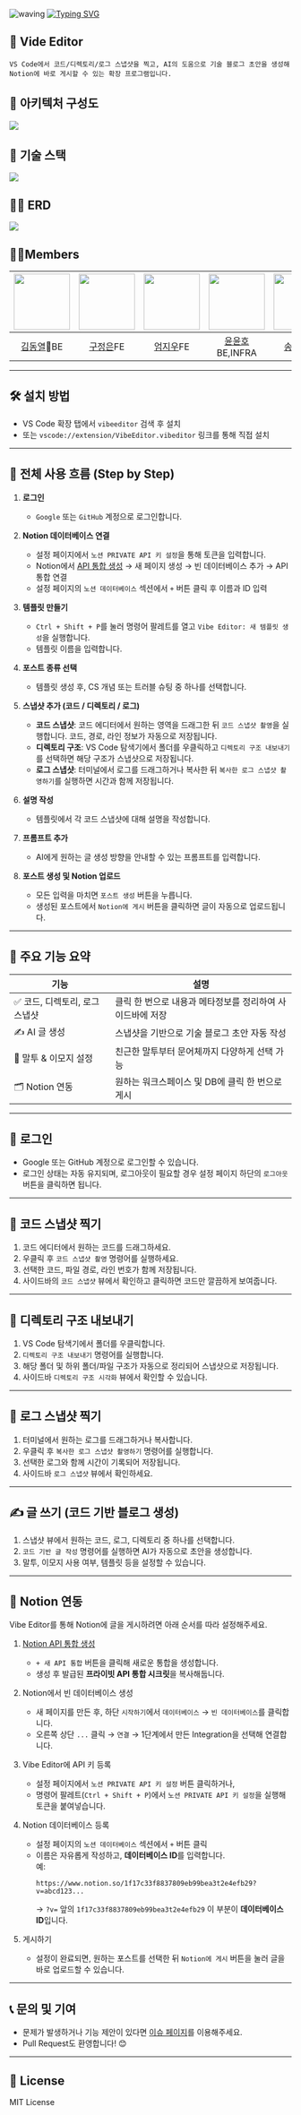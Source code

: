 ![waving](https://capsule-render.vercel.app/api?type=waving&height=200&text=VibeEditor&fontAlign=80&fontAlignY=40&color=gradient&customColorList=0,2,2,2,2,3)
[![Typing SVG](https://readme-typing-svg.demolab.com?font=IBM+Plex+Sans&weight=600&size=30&duration=2000&pause=1000&repeat=false&width=435&lines=SSAFY+12thSeoul+Fianl+A503)](https://git.io/typing-svg)

## 🚀 Vide Editor
```
VS Code에서 코드/디렉토리/로그 스냅샷을 찍고, AI의 도움으로 기술 블로그 초안을 생성해 Notion에 바로 게시할 수 있는 확장 프로그램입니다.
```
<!-- [vibeEditor 사이트 바로 가기](https://vibeeditor.site/) -->

## 🔗 아키텍처 구성도 
<img src="https://i.imgur.com/JR51g4a.png" />

## 🔗 기술 스택
<img src="https://i.imgur.com/0o0k19G.png" />

## 🔗🫙 ERD
<img src="https://i.imgur.com/RIegDQH.png"/>


## 🧑‍💻Members
<div align="center">
<table>
  <thead>
  <tr>
    <th align="center"><a href="https://lab.ssafy.com/ehfql6363"><img src="https://secure.gravatar.com/avatar/2c04cc8c5af13bc0bbf7fde5fba124e8199c64ec411444d907ac1e86cf1d73b9?s=1600&d=identicon" width="100px;" /><sub></sub></a></th>
    <th align="center"><a href="https://lab.ssafy.com/jemilykoo"><img src="https://lab.ssafy.com/uploads/-/system/user/avatar/21703/avatar.png?width=800" width="100px;" /><sub></sub></a></th>
    <th align="center"><a href="https://lab.ssafy.com/uts417923"><img src="https://secure.gravatar.com/avatar/f368d9c785fb8db8a1f9c83a0477748a4e89042f6a4386dae98e9e2eb74bda11?s=1600&d=identicon" width="100px;" /><sub></sub></a></th>
    <th align="center"><a href="https://lab.ssafy.com/yunho_yun"><img src="https://secure.gravatar.com/avatar/afa4961de63b1187e0627da4487ddaeaa4c5af353b9dd06f6c09d1d408f568dc?s=1600&d=identicon" width="100px;" /><sub></sub></a></th>
    <th align="center"><a href="https://lab.ssafy.com/david8943"><img src="https://secure.gravatar.com/avatar/09320c98741077f0eff5215346ce04bd3b2a27515f4bf93bbd86e47dad551c94?s=1600&d=identicon" width="100px;" /><sub></sub></a></th>
    <th align="center"><a href="https://lab.ssafy.com/skydh507"><img src="https://lab.ssafy.com/uploads/-/system/user/avatar/22352/avatar.png?width=800" width="100px;" /><sub></sub></a></th>

  </tr>
  </thead>
  <tbody>
    <tr>
    <td align="center"><a href="https://lab.ssafy.com/ehfql6363">김동열</a>👑BE</td>
    <td align="center"><a href="https://lab.ssafy.com/jemilykoo">구정은</a>FE</td>
    <td align="center"><a href="https://lab.ssafy.com/uts417923">엄지우</a>FE</td>
    <td align="center"><a href="https://lab.ssafy.com/yunho_yun">윤윤호</a>BE,INFRA</td>
    <td align="center"><a href="https://lab.ssafy.com/david8943">송창근</a>FE</td>
    <td align="center"><a href="https://lab.ssafy.com/skydh507">이동현</a>BE,INFRA</td>
  </tr>
    </tbody>
</table>
</div>

---

## 🛠️ 설치 방법

- VS Code 확장 탭에서 `vibeeditor` 검색 후 설치
- 또는 `vscode://extension/VibeEditor.vibeditor` 링크를 통해 직접 설치

---

## 🧭 전체 사용 흐름 (Step by Step)

1. **로그인**

   - `Google` 또는 `GitHub` 계정으로 로그인합니다.

2. **Notion 데이터베이스 연결**

   - 설정 페이지에서 `노션 PRIVATE API 키 설정`을 통해 토큰을 입력합니다.
   - Notion에서 [API 통합 생성](https://www.notion.so/my-integrations) → 새 페이지 생성 → 빈 데이터베이스 추가 → API 통합 연결
   - 설정 페이지의 `노션 데이터베이스` 섹션에서 `+` 버튼 클릭 후 이름과 ID 입력

3. **템플릿 만들기**

   - `Ctrl + Shift + P`를 눌러 명령어 팔레트를 열고 `Vibe Editor: 새 템플릿 생성`을 실행합니다.
   - 템플릿 이름을 입력합니다.

4. **포스트 종류 선택**

   - 템플릿 생성 후, CS 개념 또는 트러블 슈팅 중 하나를 선택합니다.

5. **스냅샷 추가 (코드 / 디렉토리 / 로그)**

   - **코드 스냅샷**: 코드 에디터에서 원하는 영역을 드래그한 뒤 `코드 스냅샷 촬영`을 실행합니다. 코드, 경로, 라인 정보가 자동으로 저장됩니다.
   - **디렉토리 구조**: VS Code 탐색기에서 폴더를 우클릭하고 `디렉토리 구조 내보내기`를 선택하면 해당 구조가 스냅샷으로 저장됩니다.
   - **로그 스냅샷**: 터미널에서 로그를 드래그하거나 복사한 뒤 `복사한 로그 스냅샷 촬영하기`를 실행하면 시간과 함께 저장됩니다.

6. **설명 작성**

   - 템플릿에서 각 코드 스냅샷에 대해 설명을 작성합니다.

7. **프롬프트 추가**

   - AI에게 원하는 글 생성 방향을 안내할 수 있는 프롬프트를 입력합니다.

8. **포스트 생성 및 Notion 업로드**
   - 모든 입력을 마치면 `포스트 생성` 버튼을 누릅니다.
   - 생성된 포스트에서 `Notion에 게시` 버튼을 클릭하면 글이 자동으로 업로드됩니다.

---

## 🚀 주요 기능 요약

| 기능                           | 설명                                                      |
| ------------------------------ | --------------------------------------------------------- |
| ✅ 코드, 디렉토리, 로그 스냅샷 | 클릭 한 번으로 내용과 메타정보를 정리하여 사이드바에 저장 |
| ✍️ AI 글 생성                  | 스냅샷을 기반으로 기술 블로그 초안 자동 작성              |
| 🧠 말투 & 이모지 설정          | 친근한 말투부터 문어체까지 다양하게 선택 가능             |
| 🗂️ Notion 연동                 | 원하는 워크스페이스 및 DB에 클릭 한 번으로 게시           |

---

## 🔐 로그인

- Google 또는 GitHub 계정으로 로그인할 수 있습니다.
- 로그인 상태는 자동 유지되며, 로그아웃이 필요할 경우 설정 페이지 하단의 `로그아웃` 버튼을 클릭하면 됩니다.

---

## 📸 코드 스냅샷 찍기

1. 코드 에디터에서 원하는 코드를 드래그하세요.
2. 우클릭 후 `코드 스냅샷 촬영` 명령어를 실행하세요.
3. 선택한 코드, 파일 경로, 라인 번호가 함께 저장됩니다.
4. 사이드바의 `코드 스냅샷` 뷰에서 확인하고 클릭하면 코드만 깔끔하게 보여줍니다.

---

## 🌳 디렉토리 구조 내보내기

1. VS Code 탐색기에서 폴더를 우클릭합니다.
2. `디렉토리 구조 내보내기` 명령어를 실행합니다.
3. 해당 폴더 및 하위 폴더/파일 구조가 자동으로 정리되어 스냅샷으로 저장됩니다.
4. 사이드바 `디렉토리 구조 시각화` 뷰에서 확인할 수 있습니다.

---

## 🧾 로그 스냅샷 찍기

1. 터미널에서 원하는 로그를 드래그하거나 복사합니다.
2. 우클릭 후 `복사한 로그 스냅샷 촬영하기` 명령어를 실행합니다.
3. 선택한 로그와 함께 시간이 기록되어 저장됩니다.
4. 사이드바 `로그 스냅샷` 뷰에서 확인하세요.

---

## ✍️ 글 쓰기 (코드 기반 블로그 생성)

1. 스냅샷 뷰에서 원하는 코드, 로그, 디렉토리 중 하나를 선택합니다.
2. `코드 기반 글 작성` 명령어를 실행하면 AI가 자동으로 초안을 생성합니다.
3. 말투, 이모지 사용 여부, 템플릿 등을 설정할 수 있습니다.

---

## 🔗 Notion 연동

Vibe Editor를 통해 Notion에 글을 게시하려면 아래 순서를 따라 설정해주세요.

1. [Notion API 통합 생성](https://www.notion.so/my-integrations)

   - `+ 새 API 통합` 버튼을 클릭해 새로운 통합을 생성합니다.
   - 생성 후 발급된 **프라이빗 API 통합 시크릿**을 복사해둡니다.

2. Notion에서 빈 데이터베이스 생성

   - 새 페이지를 만든 후, 하단 `시작하기`에서 `데이터베이스` → `빈 데이터베이스`를 클릭합니다.
   - 오른쪽 상단 `...` 클릭 → `연결` → 1단계에서 만든 Integration을 선택해 연결합니다.

3. Vibe Editor에 API 키 등록

   - 설정 페이지에서 `노션 PRIVATE API 키 설정` 버튼 클릭하거나,
   - 명령어 팔레트(`Ctrl + Shift + P`)에서 `노션 PRIVATE API 키 설정`을 실행해 토큰을 붙여넣습니다.

4. Notion 데이터베이스 등록

   - 설정 페이지의 `노션 데이터베이스` 섹션에서 `+` 버튼 클릭
   - 이름은 자유롭게 작성하고, **데이터베이스 ID**를 입력합니다.  
     예:
     ```
     https://www.notion.so/1f17c33f8837809eb99bea3t2e4efb29?v=abcd123...
     ```
     → `?v=` 앞의 `1f17c33f8837809eb99bea3t2e4efb29` 이 부분이 **데이터베이스 ID**입니다.

5. 게시하기
   - 설정이 완료되면, 원하는 포스트를 선택한 뒤 `Notion에 게시` 버튼을 눌러 글을 바로 업로드할 수 있습니다.

---

## 📞 문의 및 기여

- 문제가 발생하거나 기능 제안이 있다면 [이슈 페이지](https://github.com/your-org/vibe-editor/issues)를 이용해주세요.
- Pull Request도 환영합니다! 😊

---

## 🧠 License

MIT License
